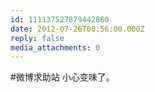 ```yaml
---
id: 111137527879442860
date: 2012-07-26T00:56:00.000Z
reply: false
media_attachments: 0
---
```


#微博求助站 小心变味了。 ​​​​

